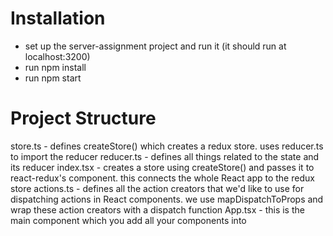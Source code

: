 # Installation
* set up the server-assignment project and run it (it should run at localhost:3200)
* run npm install
* run npm start

# Project Structure
store.ts - defines createStore() which creates a redux store. uses reducer.ts to import the reducer
reducer.ts - defines all things related to the state and its reducer
index.tsx - creates a store using createStore() and passes it to react-redux's component. this connects the whole React app to the redux store
actions.ts - defines all the action creators that we'd like to use for dispatching actions in React components. we use mapDispatchToProps and wrap these action creators with a dispatch function
App.tsx - this is the main component which you add all your components into
